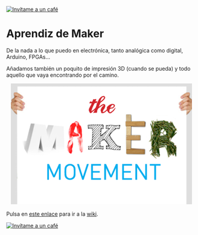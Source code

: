 <a href='https://ko-fi.com/P5P44C9C3' target='_blank'><img height='36' style='border:0px;height:36px;' src='https://cdn.ko-fi.com/cdn/kofi2.png?v=2' border='0' alt='Invítame a un café' /></a>


# Aprendiz de Maker

De la nada a lo que puedo en electrónica, tanto analógica como digital, Arduino, FPGAs...  

Añadamos también un poquito de impresión 3D (cuando se pueda) y todo aquello que vaya encontrando por el camino.

<p align="center">
  <img src="https://github.com/angelmicelti/Aprendiz-de-Maker/blob/master/img/maker.png">
</p>

Pulsa en [este enlace](https://github.com/angelmicelti/Aprendiz-de-Maker/wiki) para ir a la [wiki](https://github.com/angelmicelti/Aprendiz-de-Maker/wiki).  

<a href='https://ko-fi.com/P5P44C9C3' target='_blank'><img height='36' style='border:0px;height:36px;' src='https://cdn.ko-fi.com/cdn/kofi2.png?v=2' border='0' alt='Invítame a un café' /></a>

